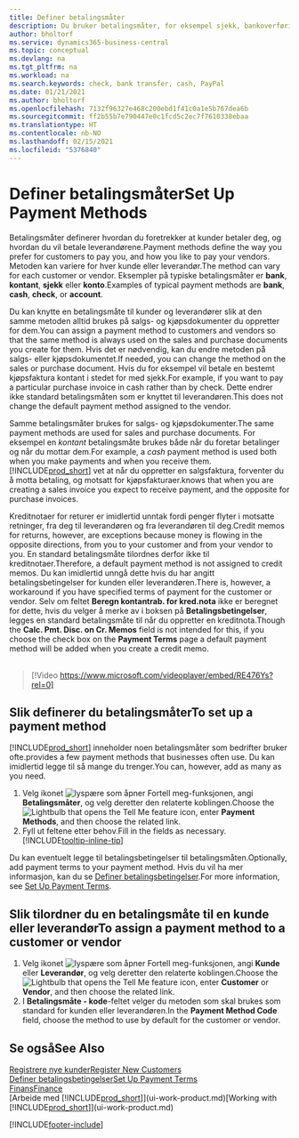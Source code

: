 ```yaml
---
title: Definer betalingsmåter
description: Du bruker betalingsmåter, for eksempel sjekk, bankoverføring, kontanter eller PayPal, til å definere hvordan salgs- og kjøpsfakturaer skal betales.
author: bholtorf
ms.service: dynamics365-business-central
ms.topic: conceptual
ms.devlang: na
ms.tgt_pltfrm: na
ms.workload: na
ms.search.keywords: check, bank transfer, cash, PayPal
ms.date: 01/21/2021
ms.author: bholtorf
ms.openlocfilehash: 7132f96327e468c200ebd1f41c0a1e5b767dea6b
ms.sourcegitcommit: ff2b55b7e790447e0c1fcd5c2ec7f7610338ebaa
ms.translationtype: HT
ms.contentlocale: nb-NO
ms.lasthandoff: 02/15/2021
ms.locfileid: "5376840"
---
```

# <a name="set-up-payment-methods"></a><span data-ttu-id="2ac94-103">Definer betalingsmåter</span><span class="sxs-lookup"><span data-stu-id="2ac94-103">Set Up Payment Methods</span></span>

<span data-ttu-id="2ac94-104">Betalingsmåter definerer hvordan du foretrekker at kunder betaler deg, og hvordan du vil betale leverandørene.</span><span class="sxs-lookup"><span data-stu-id="2ac94-104">Payment methods define the way you prefer for customers to pay you, and how you like to pay your vendors.</span></span> <span data-ttu-id="2ac94-105">Metoden kan variere for hver kunde eller leverandør.</span><span class="sxs-lookup"><span data-stu-id="2ac94-105">The method can vary for each customer or vendor.</span></span> <span data-ttu-id="2ac94-106">Eksempler på typiske betalingsmåter er **bank**, **kontant**, **sjekk** eller **konto**.</span><span class="sxs-lookup"><span data-stu-id="2ac94-106">Examples of typical payment methods are **bank**, **cash**, **check**, or **account**.</span></span>

<span data-ttu-id="2ac94-107">Du kan knytte en betalingsmåte til kunder og leverandører slik at den samme metoden alltid brukes på salgs- og kjøpsdokumenter du oppretter for dem.</span><span class="sxs-lookup"><span data-stu-id="2ac94-107">You can assign a payment method to customers and vendors so that the same method is always used on the sales and purchase documents you create for them.</span></span> <span data-ttu-id="2ac94-108">Hvis det er nødvendig, kan du endre metoden på salgs- eller kjøpsdokumentet.</span><span class="sxs-lookup"><span data-stu-id="2ac94-108">If needed, you can change the method on the sales or purchase document.</span></span> <span data-ttu-id="2ac94-109">Hvis du for eksempel vil betale en bestemt kjøpsfaktura kontant i stedet for med sjekk.</span><span class="sxs-lookup"><span data-stu-id="2ac94-109">For example, if you want to pay a particular purchase invoice in cash rather than by check.</span></span> <span data-ttu-id="2ac94-110">Dette endrer ikke standard betalingsmåten som er knyttet til leverandøren.</span><span class="sxs-lookup"><span data-stu-id="2ac94-110">This does not change the default payment method assigned to the vendor.</span></span>

<span data-ttu-id="2ac94-111">Samme betalingsmåter brukes for salgs- og kjøpsdokumenter.</span><span class="sxs-lookup"><span data-stu-id="2ac94-111">The same payment methods are used for sales and purchase documents.</span></span> <span data-ttu-id="2ac94-112">For eksempel en _kontant_ betalingsmåte brukes både når du foretar betalinger og når du mottar dem.</span><span class="sxs-lookup"><span data-stu-id="2ac94-112">For example, a _cash_ payment method is used both when you make payments and when you receive them.</span></span> [!INCLUDE[prod_short](includes/prod_short.md)] <span data-ttu-id="2ac94-113">vet at når du oppretter en salgsfaktura, forventer du å motta betaling, og motsatt for kjøpsfakturaer.</span><span class="sxs-lookup"><span data-stu-id="2ac94-113">knows that when you are creating a sales invoice you expect to receive payment, and the opposite for purchase invoices.</span></span>

<span data-ttu-id="2ac94-114">Kreditnotaer for returer er imidlertid unntak fordi penger flyter i motsatte retninger, fra deg til leverandøren og fra leverandøren til deg.</span><span class="sxs-lookup"><span data-stu-id="2ac94-114">Credit memos for returns, however, are exceptions because money is flowing in the opposite directions, from you to your customer and from your vendor to you.</span></span> <span data-ttu-id="2ac94-115">En standard betalingsmåte tilordnes derfor ikke til kreditnotaer.</span><span class="sxs-lookup"><span data-stu-id="2ac94-115">Therefore, a default payment method is not assigned to credit memos.</span></span> <span data-ttu-id="2ac94-116">Du kan imidlertid unngå dette hvis du har angitt betalingsbetingelser for kunden eller leverandøren.</span><span class="sxs-lookup"><span data-stu-id="2ac94-116">There is, however, a workaround if you have specified terms of payment for the customer or vendor.</span></span> <span data-ttu-id="2ac94-117">Selv om feltet **Beregn kontantrab. for kred.nota** ikke er beregnet for dette, hvis du velger å merke av i boksen på **Betalingsbetingelser**, legges en standard betalingsmåte til når du oppretter en kreditnota.</span><span class="sxs-lookup"><span data-stu-id="2ac94-117">Though the **Calc. Pmt. Disc. on Cr. Memos** field is not intended for this, if you choose the check box on the **Payment Terms** page a default payment method will be added when you create a credit memo.</span></span> <br><br>  

> [!Video https://www.microsoft.com/videoplayer/embed/RE476Ys?rel=0]

## <a name="to-set-up-a-payment-method"></a><span data-ttu-id="2ac94-118">Slik definerer du betalingsmåter</span><span class="sxs-lookup"><span data-stu-id="2ac94-118">To set up a payment method</span></span>

[!INCLUDE[prod_short](includes/prod_short.md)] <span data-ttu-id="2ac94-119">inneholder noen betalingsmåter som bedrifter bruker ofte.</span><span class="sxs-lookup"><span data-stu-id="2ac94-119">provides a few payment methods that businesses often use.</span></span> <span data-ttu-id="2ac94-120">Du kan imidlertid legge til så mange du trenger.</span><span class="sxs-lookup"><span data-stu-id="2ac94-120">You can, however, add as many as you need.</span></span>

1. <span data-ttu-id="2ac94-121">Velg ikonet ![lyspære som åpner Fortell meg-funksjonen](media/ui-search/search_small.png "Fortell hva du vil gjøre"), angi **Betalingsmåter**, og velg deretter den relaterte koblingen.</span><span class="sxs-lookup"><span data-stu-id="2ac94-121">Choose the ![Lightbulb that opens the Tell Me feature](media/ui-search/search_small.png "Tell me what you want to do") icon, enter **Payment Methods**, and then choose the related link.</span></span>
2. <span data-ttu-id="2ac94-122">Fyll ut feltene etter behov.</span><span class="sxs-lookup"><span data-stu-id="2ac94-122">Fill in the fields as necessary.</span></span> [!INCLUDE[tooltip-inline-tip](includes/tooltip-inline-tip_md.md)]

<span data-ttu-id="2ac94-123">Du kan eventuelt legge til betalingsbetingelser til betalingsmåten.</span><span class="sxs-lookup"><span data-stu-id="2ac94-123">Optionally, add payment terms to your payment method.</span></span> <span data-ttu-id="2ac94-124">Hvis du vil ha mer informasjon, kan du se [Definer betalingsbetingelser](finance-payment-terms.md).</span><span class="sxs-lookup"><span data-stu-id="2ac94-124">For more information, see [Set Up Payment Terms](finance-payment-terms.md).</span></span>  

## <a name="to-assign-a-payment-method-to-a-customer-or-vendor"></a><span data-ttu-id="2ac94-125">Slik tilordner du en betalingsmåte til en kunde eller leverandør</span><span class="sxs-lookup"><span data-stu-id="2ac94-125">To assign a payment method to a customer or vendor</span></span>

1. <span data-ttu-id="2ac94-126">Velg ikonet ![lyspære som åpner Fortell meg-funksjonen](media/ui-search/search_small.png "Fortell hva du vil gjøre"), angi **Kunde** eller **Leverandør**, og velg deretter den relaterte koblingen.</span><span class="sxs-lookup"><span data-stu-id="2ac94-126">Choose the ![Lightbulb that opens the Tell Me feature](media/ui-search/search_small.png "Tell me what you want to do") icon, enter **Customer** or **Vendor**, and then choose the related link.</span></span>
2. <span data-ttu-id="2ac94-127">I **Betalingsmåte - kode**-feltet velger du metoden som skal brukes som standard for kunden eller leverandøren.</span><span class="sxs-lookup"><span data-stu-id="2ac94-127">In the **Payment Method Code** field, choose the method to use by default for the customer or vendor.</span></span>

## <a name="see-also"></a><span data-ttu-id="2ac94-128">Se også</span><span class="sxs-lookup"><span data-stu-id="2ac94-128">See Also</span></span>

[<span data-ttu-id="2ac94-129">Registrere nye kunder</span><span class="sxs-lookup"><span data-stu-id="2ac94-129">Register New Customers</span></span>](sales-how-register-new-customers.md)  
[<span data-ttu-id="2ac94-130">Definer betalingsbetingelser</span><span class="sxs-lookup"><span data-stu-id="2ac94-130">Set Up Payment Terms</span></span>](finance-payment-terms.md)  
[<span data-ttu-id="2ac94-131">Finans</span><span class="sxs-lookup"><span data-stu-id="2ac94-131">Finance</span></span>](finance.md)  
<span data-ttu-id="2ac94-132">[Arbeide med [!INCLUDE[prod_short](includes/prod_short.md)]](ui-work-product.md)</span><span class="sxs-lookup"><span data-stu-id="2ac94-132">[Working with [!INCLUDE[prod_short](includes/prod_short.md)]](ui-work-product.md)</span></span>  


[!INCLUDE[footer-include](includes/footer-banner.md)]